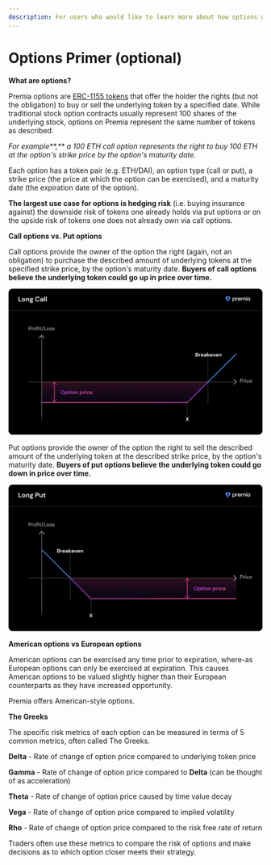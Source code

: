 ```yaml
---
description: For users who would like to learn more about how options work in general.
---
```


# Options Primer (optional)

**What are options?**

Premia options are [ERC-1155 tokens](https://eips.ethereum.org/EIPS/eip-1155) that offer the holder the rights (but not the obligation) to buy or sell the underlying token by a specified date. While traditional stock option contracts usually represent 100 shares of the underlying stock, options on Premia represent the same number of tokens as described.

_For example**,** a 100 ETH call option represents the right to buy 100 ETH at the option's strike price by the option's maturity date._

Each option has a token pair (e.g. ETH/DAI), an option type (call or put), a strike price (the price at which the option can be exercised), and a maturity date (the expiration date of the option).

**The largest use case for options is hedging risk** (i.e. buying insurance against) the downside risk of tokens one already holds via put options or on the upside risk of tokens one does not already own via call options.

**Call options vs. Put options**

Call options provide the owner of the option the right (again, not an obligation) to purchase the described amount of underlying tokens at the specified strike price, by the option's maturity date. **Buyers of call options believe the underlying token could go up in price over time.**

![Call options rise in value as the underlying token price rises in value.](<.gitbook/assets/2.2 (2).png>)

Put options provide the owner of the option the right to sell the described amount of the underlying token at the described strike price, by the option's maturity date. **Buyers of put options believe the underlying token could go down in price over time.**

![Put options rise in value as the underlying tokens drops in value.](<.gitbook/assets/2.1 (2).png>)

**American options vs European options**

American options can be exercised any time prior to expiration, where-as European options can only be exercised at expiration. This causes American options to be valued slightly higher than their European counterparts as they have increased opportunity.

Premia offers American-style options.

**The Greeks**

The specific risk metrics of each option can be measured in terms of 5 common metrics, often called The Greeks.

**Delta** - Rate of change of option price compared to underlying token price

**Gamma** - Rate of change of option price compared to **Delta** (can be thought of as acceleration)

**Theta** - Rate of change of option price caused by time value decay

**Vega** - Rate of change of option price compared to implied volatility

**Rho** - Rate of change of option price compared to the risk free rate of return

Traders often use these metrics to compare the risk of options and make decisions as to which option closer meets their strategy.
